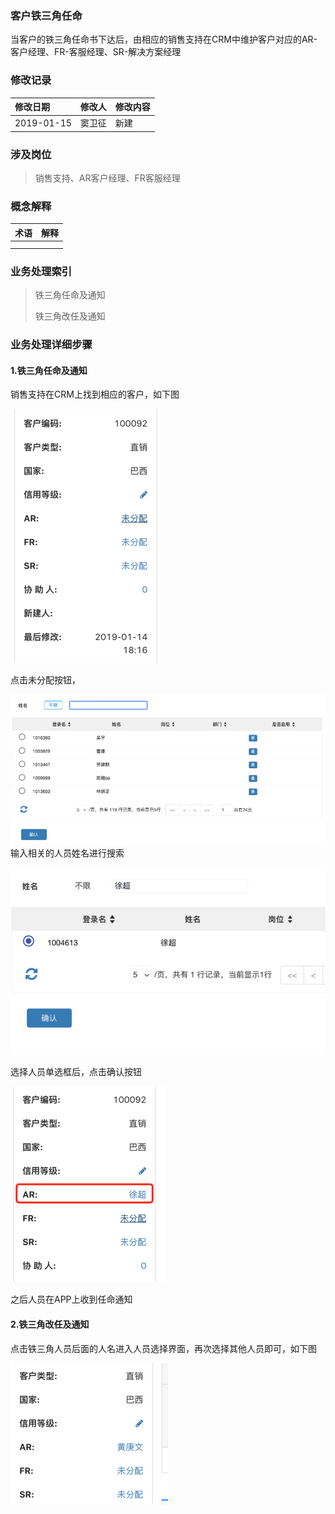 ### 客户铁三角任命

当客户的铁三角任命书下达后，由相应的销售支持在CRM中维护客户对应的AR-客户经理、FR-客服经理、SR-解决方案经理

### 修改记录

| 修改日期 | 修改人 | 修改内容 |
| :--- | :--- | :--- |
| 2019-01-15 | 窦卫征 | 新建 |

### 涉及岗位

> 销售支持、AR客户经理、FR客服经理

### 概念解释

| 术语 | 解释 |
| :--- | :--- |
|  |  |
|  |  |

### 业务处理索引

> 铁三角任命及通知
>
> 铁三角改任及通知

### 业务处理详细步骤

#### 1.铁三角任命及通知

销售支持在CRM上找到相应的客户，如下图

![](/assets/cc3fenpei1032.png)

点击未分配按钮，

![](/assets/arfptckmd1033.png)输入相关的人员姓名进行搜索

![](/assets/ssrm1034.png)

选择人员单选框后，点击确认按钮

![](/assets/arfpcgh1025.png)

之后人员在APP上收到任命通知

#### 2.铁三角改任及通知

点击铁三角人员后面的人名进入人员选择界面，再次选择其他人员即可，如下图

![](/assets/cc3grml1041.png)


